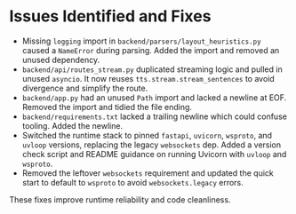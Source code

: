 # Issues Identified and Fixes

- Missing `logging` import in `backend/parsers/layout_heuristics.py` caused a `NameError` during parsing. Added the import and removed an unused dependency.
- `backend/api/routes_stream.py` duplicated streaming logic and pulled in unused `asyncio`. It now reuses `tts.stream.stream_sentences` to avoid divergence and simplify the route.
- `backend/app.py` had an unused `Path` import and lacked a newline at EOF. Removed the import and tidied the file ending.
- `backend/requirements.txt` lacked a trailing newline which could confuse tooling. Added the newline.
- Switched the runtime stack to pinned `fastapi`, `uvicorn`, `wsproto`, and `uvloop` versions, replacing the legacy `websockets` dep.
  Added a version check script and README guidance on running Uvicorn with `uvloop` and `wsproto`.
- Removed the leftover `websockets` requirement and updated the quick start to default to `wsproto` to avoid `websockets.legacy` errors.

These fixes improve runtime reliability and code cleanliness.
